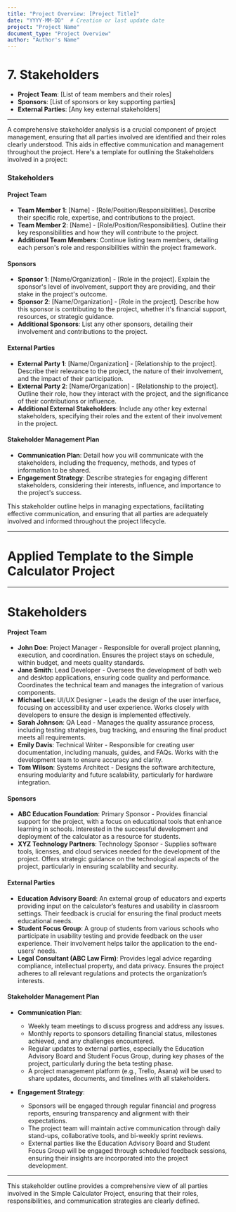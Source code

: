 ```yaml
---
title: "Project Overview: [Project Title]"
date: "YYYY-MM-DD"  # Creation or last update date
project: "Project Name"
document_type: "Project Overview"
author: "Author's Name"
---
```

# 7. Stakeholders

- **Project Team**: [List of team members and their roles]
- **Sponsors**: [List of sponsors or key supporting parties]
- **External Parties**: [Any key external stakeholders]

---
A comprehensive stakeholder analysis is a crucial component of project management, ensuring that all parties involved are identified and their roles clearly understood. This aids in effective communication and management throughout the project. Here's a template for outlining the Stakeholders involved in a project:

### Stakeholders

#### Project Team
- **Team Member 1**: [Name] - [Role/Position/Responsibilities]. Describe their specific role, expertise, and contributions to the project.
- **Team Member 2**: [Name] - [Role/Position/Responsibilities]. Outline their key responsibilities and how they will contribute to the project.
- **Additional Team Members**: Continue listing team members, detailing each person's role and responsibilities within the project framework.

#### Sponsors
- **Sponsor 1**: [Name/Organization] - [Role in the project]. Explain the sponsor's level of involvement, support they are providing, and their stake in the project's outcome.
- **Sponsor 2**: [Name/Organization] - [Role in the project]. Describe how this sponsor is contributing to the project, whether it's financial support, resources, or strategic guidance.
- **Additional Sponsors**: List any other sponsors, detailing their involvement and contributions to the project.

#### External Parties
- **External Party 1**: [Name/Organization] - [Relationship to the project]. Describe their relevance to the project, the nature of their involvement, and the impact of their participation.
- **External Party 2**: [Name/Organization] - [Relationship to the project]. Outline their role, how they interact with the project, and the significance of their contributions or influence.
- **Additional External Stakeholders**: Include any other key external stakeholders, specifying their roles and the extent of their involvement in the project.

#### Stakeholder Management Plan
- **Communication Plan**: Detail how you will communicate with the stakeholders, including the frequency, methods, and types of information to be shared.
- **Engagement Strategy**: Describe strategies for engaging different stakeholders, considering their interests, influence, and importance to the project's success.

This stakeholder outline helps in managing expectations, facilitating effective communication, and ensuring that all parties are adequately involved and informed throughout the project lifecycle.

---

# Applied Template to the Simple Calculator Project 

---
# Stakeholders

#### Project Team
- **John Doe**: Project Manager - Responsible for overall project planning, execution, and coordination. Ensures the project stays on schedule, within budget, and meets quality standards.
- **Jane Smith**: Lead Developer - Oversees the development of both web and desktop applications, ensuring code quality and performance. Coordinates the technical team and manages the integration of various components.
- **Michael Lee**: UI/UX Designer - Leads the design of the user interface, focusing on accessibility and user experience. Works closely with developers to ensure the design is implemented effectively.
- **Sarah Johnson**: QA Lead - Manages the quality assurance process, including testing strategies, bug tracking, and ensuring the final product meets all requirements.
- **Emily Davis**: Technical Writer - Responsible for creating user documentation, including manuals, guides, and FAQs. Works with the development team to ensure accuracy and clarity.
- **Tom Wilson**: Systems Architect - Designs the software architecture, ensuring modularity and future scalability, particularly for hardware integration.

#### Sponsors
- **ABC Education Foundation**: Primary Sponsor - Provides financial support for the project, with a focus on educational tools that enhance learning in schools. Interested in the successful development and deployment of the calculator as a resource for students.
- **XYZ Technology Partners**: Technology Sponsor - Supplies software tools, licenses, and cloud services needed for the development of the project. Offers strategic guidance on the technological aspects of the project, particularly in ensuring scalability and security.

#### External Parties
- **Education Advisory Board**: An external group of educators and experts providing input on the calculator’s features and usability in classroom settings. Their feedback is crucial for ensuring the final product meets educational needs.
- **Student Focus Group**: A group of students from various schools who participate in usability testing and provide feedback on the user experience. Their involvement helps tailor the application to the end-users' needs.
- **Legal Consultant (ABC Law Firm)**: Provides legal advice regarding compliance, intellectual property, and data privacy. Ensures the project adheres to all relevant regulations and protects the organization’s interests.

#### Stakeholder Management Plan
- **Communication Plan**: 
  - Weekly team meetings to discuss progress and address any issues.
  - Monthly reports to sponsors detailing financial status, milestones achieved, and any challenges encountered.
  - Regular updates to external parties, especially the Education Advisory Board and Student Focus Group, during key phases of the project, particularly during the beta testing phase.
  - A project management platform (e.g., Trello, Asana) will be used to share updates, documents, and timelines with all stakeholders.

- **Engagement Strategy**: 
  - Sponsors will be engaged through regular financial and progress reports, ensuring transparency and alignment with their expectations.
  - The project team will maintain active communication through daily stand-ups, collaborative tools, and bi-weekly sprint reviews.
  - External parties like the Education Advisory Board and Student Focus Group will be engaged through scheduled feedback sessions, ensuring their insights are incorporated into the project development.

---

This stakeholder outline provides a comprehensive view of all parties involved in the Simple Calculator Project, ensuring that their roles, responsibilities, and communication strategies are clearly defined.